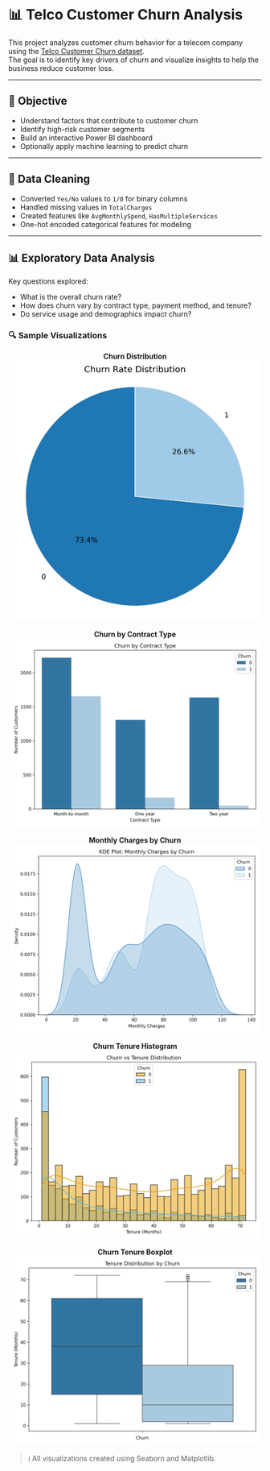 # 📊 Telco Customer Churn Analysis

This project analyzes customer churn behavior for a telecom company using the [Telco Customer Churn dataset](https://www.kaggle.com/datasets/blastchar/telco-customer-churn).  
The goal is to identify key drivers of churn and visualize insights to help the business reduce customer loss.

---

## 🧠 Objective

- Understand factors that contribute to customer churn
- Identify high-risk customer segments
- Build an interactive Power BI dashboard
- Optionally apply machine learning to predict churn

---

## 🧼 Data Cleaning

- Converted `Yes/No` values to `1/0` for binary columns
- Handled missing values in `TotalCharges`
- Created features like `AvgMonthlySpend`, `HasMultipleServices`
- One-hot encoded categorical features for modeling

---

## 📊 Exploratory Data Analysis

Key questions explored:

- What is the overall churn rate?
- How does churn vary by contract type, payment method, and tenure?
- Do service usage and demographics impact churn?

### 🔍 Sample Visualizations

<p align="center">
  <b>Churn Distribution</b>
  <br/>
  <img src="reports/churn_pie.png" width="500"/>
</p>

<p align="center">
  <b>Churn by Contract Type</b>
  <br/>
  <img src="reports/churn_by_contract.png" width="500"/>
</p>

<p align="center">
  <b>Monthly Charges by Churn</b>
  <br/>
  <img src="reports/churn_monthlycharges.png" width="500"/>
</p>

<p align="center">
  <b>Churn Tenure Histogram</b>
  <br/>
  <img src="reports/churn_tenure_histogram.png" width="500"/>
</p>

<p align="center">
  <b>Churn Tenure Boxplot</b>
  <br/>
  <img src="reports/churn_tenure_boxplot.png" width="500"/>
</p>
 

> ℹ️ All visualizations created using Seaborn and Matplotlib.
